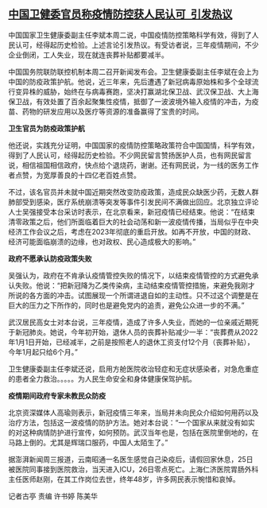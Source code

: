 <!--1672221551000-->
[中国卫健委官员称疫情防控获人民认可  引发热议](https://www.rfa.org/mandarin/yataibaodao/huanjing/gt2-12282022045857.html)
------

<p><span style="font-weight: 400;">中国国家卫生健康委副主任李斌本周二说，中国疫情防控策略科学有效，得到了人民认可，经得起历史检验。上述言论引发热议。有受访者说，三年疫情期间，不少企业倒闭，工人失业，现在就连丧葬补贴都要减半。</span></p><p><span style="font-weight: 400;">中国国务院联防联控机制本周二召开新闻发布会。卫生健康委副主任李斌在会上为中国的防疫政策护航。他说，近三年来，先后遭遇了新冠病毒原始株和多个全球流行变异株的威胁，始终在与病毒赛跑，坚决打赢湖北保卫战、武汉保卫战、大上海保卫战，有效处置了百余起聚集性疫情，抵御了一波波境外输入疫情的冲击，为疫苗、药物的研发应用以及医疗等资源的准备赢得了宝贵的时间。</span></p><p><b>卫生官员为防疫政策护航</b></p><p><span style="font-weight: 400;">他还说，实践充分证明，中国国家的疫情防控策略政策符合中国国情，科学有效，得到了人民认可，经得起历史检验。不少网民留言赞扬医护人员，也有网民留言说，相信祖国相信政府，快点给个退烧药，谢谢。还有网民说，为一线的医务工作者点赞，为宽厚善良的十四亿老百姓点赞。</span></p><p><span style="font-weight: 400;">不过，该名官员并未就中国近期突然改变防疫政策，造成民众缺医少药，无数人群肺部受到感染，医疗系统崩溃等突发等事件引发民间不满做出回应。北京独立评论人士吴强接受本台采访时表示，在北京看来，新冠疫情已经结束。他说：“在结束清零政策之后，他们所面临着巨大的社会动荡和新一波疫情传播，当局似乎在中央经济工作会议之后，考虑在2023年彻底的重启开放。如再不开放，中国的财政、经济可能面临崩溃的边缘，也对政权、民心造成极大的影响。”</span></p><p><b>政府不愿承认防疫政策失败</b></p><p><span style="font-weight: 400;">吴强认为，政府在不肯承认疫情管控失败的情况下，以结束疫情管控的方式避免承认失败。他说：“把新冠降为乙类传染病，主动结束疫情管控措施，来避免我刚才所说的各方面的冲击。试图展现一个所谓进退自如的主动性。只不过这个调整是在巨大的压力之下所作的，同时也是避免党内的追责，避免公众进一步的不满。”</span></p><p><span style="font-weight: 400;">武汉居民高女士对本台说，三年疫情，造成了许多人失业，而她的一位亲戚近期死于新冠肺炎。她说，今年初开始，退休人员的丧葬补贴减少一半：“丧葬费从2022年1月1日开始，已经减半，之前是按照老人的退休工资支付12个月（丧葬补贴），今年1月起只给6个月。”</span></p><p><span style="font-weight: 400;">卫生健康委副主任李斌还说，启用方舱医院收治轻症和无症状感染者，对急危重症的患者全力救治。。。。。为人民生命安全和身体健康保驾护航。</span></p><p><b>疫情期间政府专家未教民众防疫</b></p><p><span style="font-weight: 400;">北京资深媒体人高瑜则表示，新冠疫情三年来，当局并未向民众介绍如何用药以及治疗方法，包括这一波疫情的防护方法。她对本台说：“一个国家从来就没有如实的对这种病情防护进行宣传，如何预防。武汉当年也是，包括在医院里倒地的，在马路上倒的。尤其是辉瑞口服药，中国人太陌生了。”</span></p><p><span style="font-weight: 400;">据澎湃新闻周三报道，云南昭通一名医生感觉自己染疫后，请假回家休息，25日被医院同事接到医院救治，当天进入ICU，26日零点死亡。上海仁济医院胃肠外科主任医师赵刚，在其工作岗位去世，终年48岁，许多网民表示惋惜和哀悼。</span></p><p></p><p><span style="font-weight: 400;">记者古亭 责编 许书婷 陈美华</span></p><p></p>
